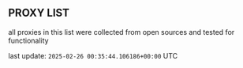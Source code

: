 ## PROXY LIST

all proxies in this list were collected from open sources and tested for functionality

last update: `2025-02-26 00:35:44.106186+00:00` UTC